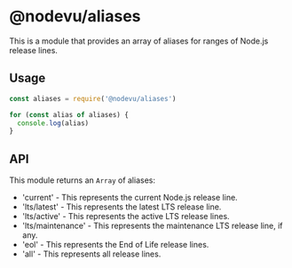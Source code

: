 # @nodevu/aliases

This is a module that provides an array of aliases for ranges of Node.js release lines.

## Usage

```js
const aliases = require('@nodevu/aliases')

for (const alias of aliases) {
  console.log(alias)
}
```

## API

This module returns an `Array` of aliases:

- 'current' - This represents the current Node.js release line.
- 'lts/latest' - This represents the latest LTS release line.
- 'lts/active' - This represents the active LTS release lines.
- 'lts/maintenance' - This represents the maintenance LTS release line, if any.
- 'eol' - This represents the End of Life release lines.
- 'all' - This represents all release lines.